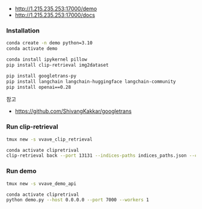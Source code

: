 - http://1.215.235.253:17000/demo
- http://1.215.235.253:17000/docs

### Installation
```sh
conda create -n demo python=3.10
conda activate demo

conda install ipykernel pillow
pip install clip-retrieval img2dataset

pip install googletrans-py
pip install langchain langchain-huggingface langchain-community
pip install openai==0.28

```
참고
- https://github.com/ShivangKakkar/googletrans

### Run clip-retrieval
```sh
tmux new -s vvave_clip_retrieval

conda activate clipretrival
clip-retrieval back --port 13131 --indices-paths indices_paths.json --clip_model hf_clip:laion/CLIP-ViT-H-14-laion2B-s32B-b79K --provide_safety_model False --provide_violence_detector False --enable_mclip_option False --provide_aesthetic_embeddings False
```

### Run demo
```sh
tmux new -s vvave_demo_api

conda activate clipretrival
python demo.py --host 0.0.0.0 --port 7000 --workers 1
```
